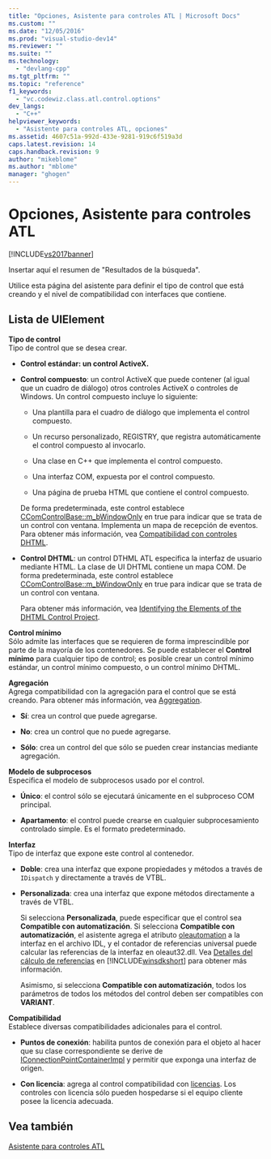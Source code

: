 ```yaml
---
title: "Opciones, Asistente para controles ATL | Microsoft Docs"
ms.custom: ""
ms.date: "12/05/2016"
ms.prod: "visual-studio-dev14"
ms.reviewer: ""
ms.suite: ""
ms.technology: 
  - "devlang-cpp"
ms.tgt_pltfrm: ""
ms.topic: "reference"
f1_keywords: 
  - "vc.codewiz.class.atl.control.options"
dev_langs: 
  - "C++"
helpviewer_keywords: 
  - "Asistente para controles ATL, opciones"
ms.assetid: 4607c51a-992d-433e-9281-919c6f519a3d
caps.latest.revision: 14
caps.handback.revision: 9
author: "mikeblome"
ms.author: "mblome"
manager: "ghogen"
---
```

# Opciones, Asistente para controles ATL
[!INCLUDE[vs2017banner](../../assembler/inline/includes/vs2017banner.md)]

Insertar aquí el resumen de "Resultados de la búsqueda".  
  
 Utilice esta página del asistente para definir el tipo de control que está creando y el nivel de compatibilidad con interfaces que contiene.  
  
## Lista de UIElement  
 **Tipo de control**  
 Tipo de control que se desea crear.  
  
-   **Control estándar: un control ActiveX.**  
  
-   **Control compuesto**: un control ActiveX que puede contener \(al igual que un cuadro de diálogo\) otros controles ActiveX o controles de Windows.  Un control compuesto incluye lo siguiente:  
  
    -   Una plantilla para el cuadro de diálogo que implementa el control compuesto.  
  
    -   Un recurso personalizado, REGISTRY, que registra automáticamente el control compuesto al invocarlo.  
  
    -   Una clase en C\+\+ que implementa el control compuesto.  
  
    -   Una interfaz COM, expuesta por el control compuesto.  
  
    -   Una página de prueba HTML que contiene el control compuesto.  
  
     De forma predeterminada, este control establece [CComControlBase::m\_bWindowOnly](../Topic/CComControlBase::m_bWindowOnly.md) en true para indicar que se trata de un control con ventana.  Implementa un mapa de recepción de eventos.  Para obtener más información, vea [Compatibilidad con controles DHTML](../../atl/atl-support-for-dhtml-controls.md).  
  
-   **Control DHTML**: un control DTHML ATL especifica la interfaz de usuario mediante HTML.  La clase de UI DHTML contiene un mapa COM.  De forma predeterminada, este control establece [CComControlBase::m\_bWindowOnly](../Topic/CComControlBase::m_bWindowOnly.md) en true para indicar que se trata de un control con ventana.  
  
     Para obtener más información, vea [Identifying the Elements of the DHTML Control Project](../../atl/identifying-the-elements-of-the-dhtml-control-project.md).  
  
 **Control mínimo**  
 Sólo admite las interfaces que se requieren de forma imprescindible por parte de la mayoría de los contenedores.  Se puede establecer el **Control mínimo** para cualquier tipo de control; es posible crear un control mínimo estándar, un control mínimo compuesto, o un control mínimo DHTML.  
  
 **Agregación**  
 Agrega compatibilidad con la agregación para el control que se está creando.  Para obtener más información, vea [Aggregation](../../atl/aggregation.md).  
  
-   **Sí**: crea un control que puede agregarse.  
  
-   **No**: crea un control que no puede agregarse.  
  
-   **Sólo**: crea un control del que sólo se pueden crear instancias mediante agregación.  
  
 **Modelo de subprocesos**  
 Especifica el modelo de subprocesos usado por el control.  
  
-   **Único**: el control sólo se ejecutará únicamente en el subproceso COM principal.  
  
-   **Apartamento**: el control puede crearse en cualquier subprocesamiento controlado simple.  Es el formato predeterminado.  
  
 **Interfaz**  
 Tipo de interfaz que expone este control al contenedor.  
  
-   **Doble**: crea una interfaz que expone propiedades y métodos a través de `IDispatch` y directamente a través de VTBL.  
  
-   **Personalizada**: crea una interfaz que expone métodos directamente a través de VTBL.  
  
     Si selecciona **Personalizada**, puede especificar que el control sea **Compatible con automatización**.  Si selecciona **Compatible con automatización**, el asistente agrega el atributo [oleautomation](../../windows/oleautomation.md) a la interfaz en el archivo IDL, y el contador de referencias universal puede calcular las referencias de la interfaz en oleaut32.dll.  Vea [Detalles del cálculo de referencias](http://msdn.microsoft.com/library/windows/desktop/ms692621) en [!INCLUDE[winsdkshort](../../atl/reference/includes/winsdkshort_md.md)] para obtener más información.  
  
     Asimismo, si selecciona **Compatible con automatización**, todos los parámetros de todos los métodos del control deben ser compatibles con **VARIANT**.  
  
 **Compatibilidad**  
 Establece diversas compatibilidades adicionales para el control.  
  
-   **Puntos de conexión**: habilita puntos de conexión para el objeto al hacer que su clase correspondiente se derive de [IConnectionPointContainerImpl](../../atl/reference/iconnectionpointcontainerimpl-class.md) y permitir que exponga una interfaz de origen.  
  
-   **Con licencia**: agrega al control compatibilidad con [licencias](http://msdn.microsoft.com/library/windows/desktop/ms690543).  Los controles con licencia sólo pueden hospedarse si el equipo cliente posee la licencia adecuada.  
  
## Vea también  
 [Asistente para controles ATL](../../atl/reference/atl-control-wizard.md)
